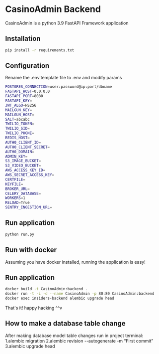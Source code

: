 # CasinoAdmin Backend

CasinoAdmin is a python 3.9 FastAPI Framework application

## Installation

```bash
pip install -r requirements.txt
```
## Configuration
Rename the .env.template file to .env and modify params

```bash
POSTGRES_CONNECTION=user:password@ip:port/dbname
FASTAPI_HOST=0.0.0.0
FASTAPI_PORT=8080
FASTAPI_KEY=
JWT_ALGO=HS256
MAILGUN_KEY=
MAILGUN_HOST=
SALT=abcabc
TWILIO_TOKEN=
TWILIO_SID=
TWILIO_PHONE=
REDIS_HOST=
AUTH0_CLIENT_ID=
AUTH0_CLIENT_SECRET=
AUTH0_DOMAIN=
ADMIN_KEY=
S3_IMAGE_BUCKET=
S3_VIDEO_BUCKET=
AWS_ACCESS_KEY_ID=
AWS_SECRET_ACCESS_KEY=
CERTFILE=
KEYFILE=
BROKER_URL=
CELERY_DATABASE=
WORKERS=1
RELOAD=True
SENTRY_INGESTION_URL=
```

## Run application

```bash
python run.py
```

## Run with docker
Assuming you have docker installed, running the application is easy!

## Run application

```bash
docker build -t CasinoAdmin:backend .
docker run -t -i -d --name CasinoAdmin -p 80:80 CasinoAdmin:backend
docker exec insiders-backend alembic upgrade head
```

That's it! happy hacking ^^v

## How to make a database table change
After making database model table changes run in project terminal:
1.alembic migration
2.alembic revision --autogenerate -m “First commit”
3.alembic upgrade head

